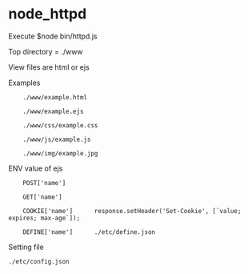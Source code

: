 # node_httpd

Execute $node bin/httpd.js

Top directory = ./www

View files are html or ejs


Examples

        ./www/example.html

        ./www/example.ejs

        ./www/css/example.css

        ./www/js/example.js

        ./www/img/example.jpg


ENV value of ejs

        POST['name']

        GET['name']

        COOKIE['name']      response.setHeader('Set-Cookie', [`value; expires; max-age`]);

        DEFINE['name']      ./etc/define.json


Setting file        

	./etc/config.json
